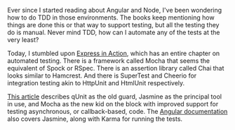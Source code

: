 Ever since I started reading about Angular and Node, I've been wondering how to
do TDD in those environments.  The books keep mentioning how things are done
this or that way to support testing, but all the testing they do is manual.
Never mind TDD, how can I automate any of the tests at the very least?

Today, I stumbled upon
[Express in Action](https://www.manning.com/books/express-in-action), which
has an entire chapter on automated testing.  There is a framework called Mocha
that seems the equivalent of Spock or RSpec.  There is an assertion library
called Chai that looks similar to Hamcrest.  And there is SuperTest and Cheerio
for integration testing akin to HttpUnit and HtmlUnit respectively.

[This article](http://www.techtalkdc.com/which-javascript-test-library-should-you-use-qunit-vs-jasmine-vs-mocha/)
describes qUnit as the old guard, Jasmine as the principal tool in use, and
Mocha as the new kid on the block with improved support for testing
asynchronous, or callback-based, code.  The
[Angular documentation](https://docs.angularjs.org/guide/unit-testing) also
covers Jasmine, along with Karma for running the tests.
